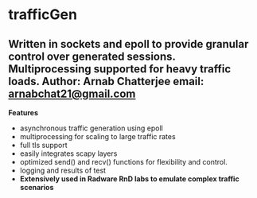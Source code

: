 # trafficGen
Written in sockets and epoll to provide granular control over generated sessions. Multiprocessing supported for heavy traffic loads. 
Author: Arnab Chatterjee
email: arnabchat21@gmail.com
---

**Features**
- asynchronous traffic generation using epoll
- multiprocessing for scaling to large traffic rates
- full tls support
- easily integrates scapy layers
- optimized send() and recv() functions for flexibility and control.
- logging and results of test
- **Extensively used in Radware RnD labs to emulate complex traffic scenarios** 
  

